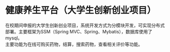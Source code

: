 # 健康养生平台（大学生创新创业项目）
在校期间申报的大学生创新创业项目，系统开发方式为分模块开发，可实现分布式部署。主要框架为SSM（Spring MVC、Spring、Mybatis），数据库使用了mysql。<br>
主要功能为在线可购买药物，结算，搜索药物，查看相关评价等功能。
